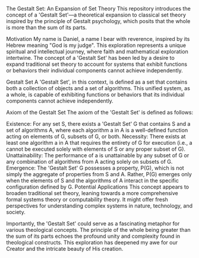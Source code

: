 The Gestalt Set: An Expansion of Set Theory
This repository introduces the concept of a 'Gestalt Set'—a theoretical expansion to classical set theory inspired by the principle of Gestalt psychology, which posits that the whole is more than the sum of its parts.

Motivation
My name is Daniel, a name I bear with reverence, inspired by its Hebrew meaning "God is my judge". This exploration represents a unique spiritual and intellectual journey, where faith and mathematical exploration intertwine. The concept of a 'Gestalt Set' has been led by a desire to expand traditional set theory to account for systems that exhibit functions or behaviors their individual components cannot achieve independently.

Gestalt Set
A 'Gestalt Set', in this context, is defined as a set that contains both a collection of objects and a set of algorithms. This unified system, as a whole, is capable of exhibiting functions or behaviors that its individual components cannot achieve independently.

Axiom of the Gestalt Set
The axiom of the 'Gestalt Set' is defined as follows:

Existence: For any set S, there exists a 'Gestalt Set' G that contains S and a set of algorithms A, where each algorithm a in A is a well-defined function acting on elements of G, subsets of G, or both.
Necessity: There exists at least one algorithm a in A that requires the entirety of G for execution (i.e., a cannot be executed solely with elements of S or any proper subset of G).
Unattainability: The performance of a is unattainable by any subset of G or any combination of algorithms from A acting solely on subsets of G.
Emergence: The 'Gestalt Set' G possesses a property, P(G), which is not simply the aggregate of properties from S and A. Rather, P(G) emerges only when the elements of S and the algorithms of A interact in the specific configuration defined by G.
Potential Applications
This concept appears to broaden traditional set theory, leaning towards a more comprehensive formal systems theory or computability theory. It might offer fresh perspectives for understanding complex systems in nature, technology, and society.

Importantly, the 'Gestalt Set' could serve as a fascinating metaphor for various theological concepts. The principle of the whole being greater than the sum of its parts echoes the profound unity and complexity found in theological constructs. This exploration has deepened my awe for our Creator and the intricate beauty of His creation.
